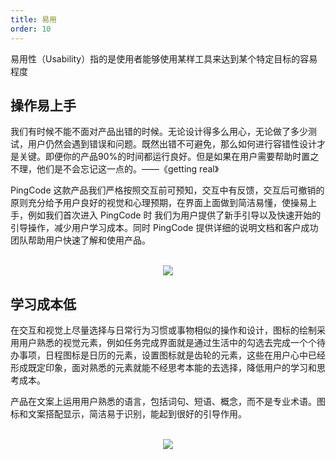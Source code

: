 ```yaml
---
title: 易用
order: 10
---
```


易用性（Usability）指的是使用者能够使用某样工具来达到某个特定目标的容易程度

## 操作易上手

我们有时候不能不面对产品出错的时候。无论设计得多么用心，无论做了多少测试，用户仍然会遇到错误和问题。既然出错不可避免，那么如何进行容错性设计才是关键。即便你的产品90%的时间都运行良好。但是如果在用户需要帮助时置之不理，他们是不会忘记这一点的。——《getting real》

PingCode 这款产品我们严格按照交互前可预知，交互中有反馈，交互后可撤销的原则充分给予用户良好的视觉和心理预期，在界面上面做到简洁易懂，使操易上手，例如我们首次进入 PingCode 时 我们为用户提供了新手引导以及快速开始的引导操作，减少用户学习成本。同时 PingCode 提供详细的说明文档和客户成功团队帮助用户快速了解和使用产品。

<br/>

<div align=center>
<img src="assets/images/principle/simple-operation.png" />
</div>

## 学习成本低

在交互和视觉上尽量选择与日常行为习惯或事物相似的操作和设计，图标的绘制采用用户熟悉的视觉元素，例如任务完成界面就是通过生活中的勾选去完成一个个待办事项，日程图标是日历的元素，设置图标就是齿轮的元素，这些在用户心中已经形成既定印象，面对熟悉的元素就能不经思考本能的去选择，降低用户的学习和思考成本。

产品在文案上运用用户熟悉的语言，包括词句、短语、概念，而不是专业术语。图标和文案搭配显示，简洁易于识别，能起到很好的引导作用。

<br/>

<div align=center>
<img src="assets/images/principle/easy-learn.png" />
</div>